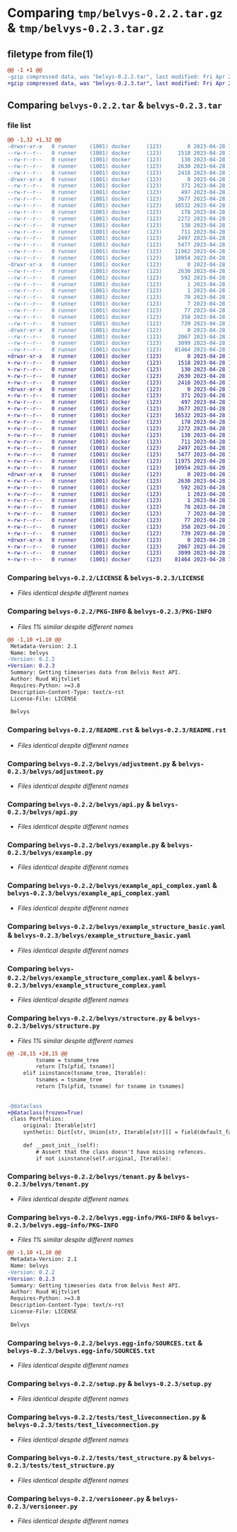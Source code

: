 # Comparing `tmp/belvys-0.2.2.tar.gz` & `tmp/belvys-0.2.3.tar.gz`

## filetype from file(1)

```diff
@@ -1 +1 @@
-gzip compressed data, was "belvys-0.2.2.tar", last modified: Fri Apr 28 16:39:04 2023, max compression
+gzip compressed data, was "belvys-0.2.3.tar", last modified: Fri Apr 28 17:13:04 2023, max compression
```

## Comparing `belvys-0.2.2.tar` & `belvys-0.2.3.tar`

### file list

```diff
@@ -1,32 +1,32 @@
-drwxr-xr-x   0 runner    (1001) docker     (123)        0 2023-04-28 16:39:04.143180 belvys-0.2.2/
--rw-r--r--   0 runner    (1001) docker     (123)     1518 2023-04-28 16:38:52.000000 belvys-0.2.2/LICENSE
--rw-r--r--   0 runner    (1001) docker     (123)      130 2023-04-28 16:38:52.000000 belvys-0.2.2/MANIFEST.in
--rw-r--r--   0 runner    (1001) docker     (123)     2630 2023-04-28 16:39:04.143180 belvys-0.2.2/PKG-INFO
--rw-r--r--   0 runner    (1001) docker     (123)     2418 2023-04-28 16:38:52.000000 belvys-0.2.2/README.rst
-drwxr-xr-x   0 runner    (1001) docker     (123)        0 2023-04-28 16:39:04.143180 belvys-0.2.2/belvys/
--rw-r--r--   0 runner    (1001) docker     (123)      371 2023-04-28 16:38:52.000000 belvys-0.2.2/belvys/__init__.py
--rw-r--r--   0 runner    (1001) docker     (123)      497 2023-04-28 16:39:04.143180 belvys-0.2.2/belvys/_version.py
--rw-r--r--   0 runner    (1001) docker     (123)     3677 2023-04-28 16:38:52.000000 belvys-0.2.2/belvys/adjustment.py
--rw-r--r--   0 runner    (1001) docker     (123)    16532 2023-04-28 16:38:52.000000 belvys-0.2.2/belvys/api.py
--rw-r--r--   0 runner    (1001) docker     (123)      178 2023-04-28 16:38:52.000000 belvys-0.2.2/belvys/common.py
--rw-r--r--   0 runner    (1001) docker     (123)     2272 2023-04-28 16:38:52.000000 belvys-0.2.2/belvys/example.py
--rw-r--r--   0 runner    (1001) docker     (123)      138 2023-04-28 16:38:52.000000 belvys-0.2.2/belvys/example_api_basic.yaml
--rw-r--r--   0 runner    (1001) docker     (123)      711 2023-04-28 16:38:52.000000 belvys-0.2.2/belvys/example_api_complex.yaml
--rw-r--r--   0 runner    (1001) docker     (123)     2497 2023-04-28 16:38:52.000000 belvys-0.2.2/belvys/example_structure_basic.yaml
--rw-r--r--   0 runner    (1001) docker     (123)     5477 2023-04-28 16:38:52.000000 belvys-0.2.2/belvys/example_structure_complex.yaml
--rw-r--r--   0 runner    (1001) docker     (123)    11962 2023-04-28 16:38:52.000000 belvys-0.2.2/belvys/structure.py
--rw-r--r--   0 runner    (1001) docker     (123)    10954 2023-04-28 16:38:52.000000 belvys-0.2.2/belvys/tenant.py
-drwxr-xr-x   0 runner    (1001) docker     (123)        0 2023-04-28 16:39:04.143180 belvys-0.2.2/belvys.egg-info/
--rw-r--r--   0 runner    (1001) docker     (123)     2630 2023-04-28 16:39:04.000000 belvys-0.2.2/belvys.egg-info/PKG-INFO
--rw-r--r--   0 runner    (1001) docker     (123)      592 2023-04-28 16:39:04.000000 belvys-0.2.2/belvys.egg-info/SOURCES.txt
--rw-r--r--   0 runner    (1001) docker     (123)        1 2023-04-28 16:39:04.000000 belvys-0.2.2/belvys.egg-info/dependency_links.txt
--rw-r--r--   0 runner    (1001) docker     (123)        1 2023-04-28 16:39:03.000000 belvys-0.2.2/belvys.egg-info/not-zip-safe
--rw-r--r--   0 runner    (1001) docker     (123)       78 2023-04-28 16:39:04.000000 belvys-0.2.2/belvys.egg-info/requires.txt
--rw-r--r--   0 runner    (1001) docker     (123)        7 2023-04-28 16:39:04.000000 belvys-0.2.2/belvys.egg-info/top_level.txt
--rw-r--r--   0 runner    (1001) docker     (123)       77 2023-04-28 16:38:52.000000 belvys-0.2.2/requirements.txt
--rw-r--r--   0 runner    (1001) docker     (123)      358 2023-04-28 16:39:04.143180 belvys-0.2.2/setup.cfg
--rw-r--r--   0 runner    (1001) docker     (123)      739 2023-04-28 16:38:52.000000 belvys-0.2.2/setup.py
-drwxr-xr-x   0 runner    (1001) docker     (123)        0 2023-04-28 16:39:04.143180 belvys-0.2.2/tests/
--rw-r--r--   0 runner    (1001) docker     (123)     2067 2023-04-28 16:38:52.000000 belvys-0.2.2/tests/test_liveconnection.py
--rw-r--r--   0 runner    (1001) docker     (123)     3099 2023-04-28 16:38:52.000000 belvys-0.2.2/tests/test_structure.py
--rw-r--r--   0 runner    (1001) docker     (123)    81464 2023-04-28 16:38:52.000000 belvys-0.2.2/versioneer.py
+drwxr-xr-x   0 runner    (1001) docker     (123)        0 2023-04-28 17:13:04.043545 belvys-0.2.3/
+-rw-r--r--   0 runner    (1001) docker     (123)     1518 2023-04-28 17:12:53.000000 belvys-0.2.3/LICENSE
+-rw-r--r--   0 runner    (1001) docker     (123)      130 2023-04-28 17:12:53.000000 belvys-0.2.3/MANIFEST.in
+-rw-r--r--   0 runner    (1001) docker     (123)     2630 2023-04-28 17:13:04.043545 belvys-0.2.3/PKG-INFO
+-rw-r--r--   0 runner    (1001) docker     (123)     2418 2023-04-28 17:12:53.000000 belvys-0.2.3/README.rst
+drwxr-xr-x   0 runner    (1001) docker     (123)        0 2023-04-28 17:13:04.043545 belvys-0.2.3/belvys/
+-rw-r--r--   0 runner    (1001) docker     (123)      371 2023-04-28 17:12:53.000000 belvys-0.2.3/belvys/__init__.py
+-rw-r--r--   0 runner    (1001) docker     (123)      497 2023-04-28 17:13:04.043545 belvys-0.2.3/belvys/_version.py
+-rw-r--r--   0 runner    (1001) docker     (123)     3677 2023-04-28 17:12:53.000000 belvys-0.2.3/belvys/adjustment.py
+-rw-r--r--   0 runner    (1001) docker     (123)    16532 2023-04-28 17:12:53.000000 belvys-0.2.3/belvys/api.py
+-rw-r--r--   0 runner    (1001) docker     (123)      178 2023-04-28 17:12:53.000000 belvys-0.2.3/belvys/common.py
+-rw-r--r--   0 runner    (1001) docker     (123)     2272 2023-04-28 17:12:53.000000 belvys-0.2.3/belvys/example.py
+-rw-r--r--   0 runner    (1001) docker     (123)      138 2023-04-28 17:12:53.000000 belvys-0.2.3/belvys/example_api_basic.yaml
+-rw-r--r--   0 runner    (1001) docker     (123)      711 2023-04-28 17:12:53.000000 belvys-0.2.3/belvys/example_api_complex.yaml
+-rw-r--r--   0 runner    (1001) docker     (123)     2497 2023-04-28 17:12:53.000000 belvys-0.2.3/belvys/example_structure_basic.yaml
+-rw-r--r--   0 runner    (1001) docker     (123)     5477 2023-04-28 17:12:53.000000 belvys-0.2.3/belvys/example_structure_complex.yaml
+-rw-r--r--   0 runner    (1001) docker     (123)    11975 2023-04-28 17:12:53.000000 belvys-0.2.3/belvys/structure.py
+-rw-r--r--   0 runner    (1001) docker     (123)    10954 2023-04-28 17:12:53.000000 belvys-0.2.3/belvys/tenant.py
+drwxr-xr-x   0 runner    (1001) docker     (123)        0 2023-04-28 17:13:04.043545 belvys-0.2.3/belvys.egg-info/
+-rw-r--r--   0 runner    (1001) docker     (123)     2630 2023-04-28 17:13:04.000000 belvys-0.2.3/belvys.egg-info/PKG-INFO
+-rw-r--r--   0 runner    (1001) docker     (123)      592 2023-04-28 17:13:04.000000 belvys-0.2.3/belvys.egg-info/SOURCES.txt
+-rw-r--r--   0 runner    (1001) docker     (123)        1 2023-04-28 17:13:04.000000 belvys-0.2.3/belvys.egg-info/dependency_links.txt
+-rw-r--r--   0 runner    (1001) docker     (123)        1 2023-04-28 17:13:03.000000 belvys-0.2.3/belvys.egg-info/not-zip-safe
+-rw-r--r--   0 runner    (1001) docker     (123)       78 2023-04-28 17:13:04.000000 belvys-0.2.3/belvys.egg-info/requires.txt
+-rw-r--r--   0 runner    (1001) docker     (123)        7 2023-04-28 17:13:04.000000 belvys-0.2.3/belvys.egg-info/top_level.txt
+-rw-r--r--   0 runner    (1001) docker     (123)       77 2023-04-28 17:12:53.000000 belvys-0.2.3/requirements.txt
+-rw-r--r--   0 runner    (1001) docker     (123)      358 2023-04-28 17:13:04.043545 belvys-0.2.3/setup.cfg
+-rw-r--r--   0 runner    (1001) docker     (123)      739 2023-04-28 17:12:53.000000 belvys-0.2.3/setup.py
+drwxr-xr-x   0 runner    (1001) docker     (123)        0 2023-04-28 17:13:04.043545 belvys-0.2.3/tests/
+-rw-r--r--   0 runner    (1001) docker     (123)     2067 2023-04-28 17:12:53.000000 belvys-0.2.3/tests/test_liveconnection.py
+-rw-r--r--   0 runner    (1001) docker     (123)     3099 2023-04-28 17:12:53.000000 belvys-0.2.3/tests/test_structure.py
+-rw-r--r--   0 runner    (1001) docker     (123)    81464 2023-04-28 17:12:53.000000 belvys-0.2.3/versioneer.py
```

### Comparing `belvys-0.2.2/LICENSE` & `belvys-0.2.3/LICENSE`

 * *Files identical despite different names*

### Comparing `belvys-0.2.2/PKG-INFO` & `belvys-0.2.3/PKG-INFO`

 * *Files 1% similar despite different names*

```diff
@@ -1,10 +1,10 @@
 Metadata-Version: 2.1
 Name: belvys
-Version: 0.2.2
+Version: 0.2.3
 Summary: Getting timeseries data from Belvis Rest API.
 Author: Ruud Wijtvliet
 Requires-Python: >=3.8
 Description-Content-Type: text/x-rst
 License-File: LICENSE
 
 Belvys
```

### Comparing `belvys-0.2.2/README.rst` & `belvys-0.2.3/README.rst`

 * *Files identical despite different names*

### Comparing `belvys-0.2.2/belvys/adjustment.py` & `belvys-0.2.3/belvys/adjustment.py`

 * *Files identical despite different names*

### Comparing `belvys-0.2.2/belvys/api.py` & `belvys-0.2.3/belvys/api.py`

 * *Files identical despite different names*

### Comparing `belvys-0.2.2/belvys/example.py` & `belvys-0.2.3/belvys/example.py`

 * *Files identical despite different names*

### Comparing `belvys-0.2.2/belvys/example_api_complex.yaml` & `belvys-0.2.3/belvys/example_api_complex.yaml`

 * *Files identical despite different names*

### Comparing `belvys-0.2.2/belvys/example_structure_basic.yaml` & `belvys-0.2.3/belvys/example_structure_basic.yaml`

 * *Files identical despite different names*

### Comparing `belvys-0.2.2/belvys/example_structure_complex.yaml` & `belvys-0.2.3/belvys/example_structure_complex.yaml`

 * *Files identical despite different names*

### Comparing `belvys-0.2.2/belvys/structure.py` & `belvys-0.2.3/belvys/structure.py`

 * *Files 1% similar despite different names*

```diff
@@ -28,15 +28,15 @@
         tsname = tsname_tree
         return [Ts(pfid, tsname)]
     elif isinstance(tsname_tree, Iterable):
         tsnames = tsname_tree
         return [Ts(pfid, tsname) for tsname in tsnames]
 
 
-@dataclass
+@dataclass(frozen=True)
 class Portfolios:
     original: Iterable[str]
     synthetic: Dict[str, Union[str, Iterable[str]]] = field(default_factory=dict)
 
     def __post_init__(self):
         # Assert that the class doesn't have missing refences.
         if not isinstance(self.original, Iterable):
```

### Comparing `belvys-0.2.2/belvys/tenant.py` & `belvys-0.2.3/belvys/tenant.py`

 * *Files identical despite different names*

### Comparing `belvys-0.2.2/belvys.egg-info/PKG-INFO` & `belvys-0.2.3/belvys.egg-info/PKG-INFO`

 * *Files 1% similar despite different names*

```diff
@@ -1,10 +1,10 @@
 Metadata-Version: 2.1
 Name: belvys
-Version: 0.2.2
+Version: 0.2.3
 Summary: Getting timeseries data from Belvis Rest API.
 Author: Ruud Wijtvliet
 Requires-Python: >=3.8
 Description-Content-Type: text/x-rst
 License-File: LICENSE
 
 Belvys
```

### Comparing `belvys-0.2.2/belvys.egg-info/SOURCES.txt` & `belvys-0.2.3/belvys.egg-info/SOURCES.txt`

 * *Files identical despite different names*

### Comparing `belvys-0.2.2/setup.py` & `belvys-0.2.3/setup.py`

 * *Files identical despite different names*

### Comparing `belvys-0.2.2/tests/test_liveconnection.py` & `belvys-0.2.3/tests/test_liveconnection.py`

 * *Files identical despite different names*

### Comparing `belvys-0.2.2/tests/test_structure.py` & `belvys-0.2.3/tests/test_structure.py`

 * *Files identical despite different names*

### Comparing `belvys-0.2.2/versioneer.py` & `belvys-0.2.3/versioneer.py`

 * *Files identical despite different names*

